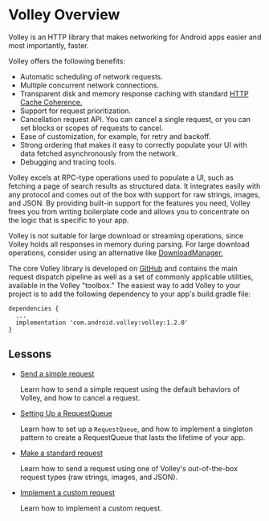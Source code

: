 # Volley Overview

Volley is an HTTP library that makes networking for Android apps easier and most importantly, faster. 

Volley offers the following benefits:
- Automatic scheduling of network requests.
- Multiple concurrent network connections.
- Transparent disk and memory response caching with standard [HTTP Cache Coherence.](https://en.wikipedia.org/wiki/Cache_coherence)
- Support for request prioritization.
- Cancellation request API. You can cancel a single request, or you can set blocks or scopes of requests to cancel.
- Ease of customization, for example, for retry and backoff.
- Strong ordering that makes it easy to correctly populate your UI with data fetched asynchronously from the network.
- Debugging and tracing tools.

Volley excels at RPC-type operations used to populate a UI, such as fetching a page of search results as structured data. It integrates easily with any protocol and comes out of the box with support for raw strings, images, and JSON. By providing built-in support for the features you need, Volley frees you from writing boilerplate code and allows you to concentrate on the logic that is specific to your app.

Volley is not suitable for large download or streaming operations, since Volley holds all responses in memory during parsing. For large download operations, consider using an alternative like [DownloadManager.](https://developer.android.com/reference/android/app/DownloadManager)

The core Volley library is developed on [GitHub](https://github.com/google/volley) and contains the main request dispatch pipeline as well as a set of commonly applicable utilities, available in the Volley "toolbox." The easiest way to add Volley to your project is to add the following dependency to your app's build.gradle file:

```
dependencies {
  ...
  implementation 'com.android.volley:volley:1.2.0'
}
```

## Lessons

- [Send a simple request](simple.md)

  Learn how to send a simple request using the default behaviors of Volley, and how to cancel a request.

- [Setting Up a RequestQueue](requestqueue.md)

  Learn how to set up a `RequestQueue`, and how to implement a singleton pattern to create a RequestQueue that lasts the lifetime of your app.

- [Make a standard request](request.md)

  Learn how to send a request using one of Volley's out-of-the-box request types (raw strings, images, and JSON).

- [Implement a custom request](request-custom.md)

  Learn how to implement a custom request.